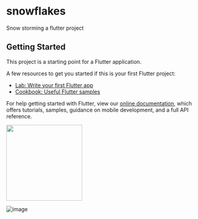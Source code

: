 # snowflakes

Snow storming a flutter project

## Getting Started

This project is a starting point for a Flutter application.

A few resources to get you started if this is your first Flutter project:

- [Lab: Write your first Flutter app](https://flutter.dev/docs/get-started/codelab)
- [Cookbook: Useful Flutter samples](https://flutter.dev/docs/cookbook)

For help getting started with Flutter, view our
[online documentation](https://flutter.dev/docs), which offers tutorials,
samples, guidance on mobile development, and a full API reference.

<img src=https://user-images.githubusercontent.com/40659333/146045595-03256847-3f76-4aca-816d-177589875351.png width="200" />

![image](https://user-images.githubusercontent.com/40659333/146045927-db4a54f2-b765-4980-a841-57742d24ad8c.png)
